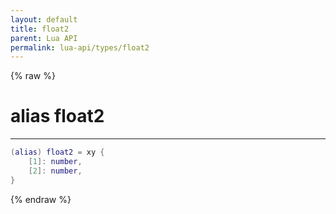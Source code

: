 ```yaml
---
layout: default
title: float2
parent: Lua API
permalink: lua-api/types/float2
---
```


{% raw %}

# alias float2
---



```lua
(alias) float2 = xy {
    [1]: number,
    [2]: number,
}
```





{% endraw %}
